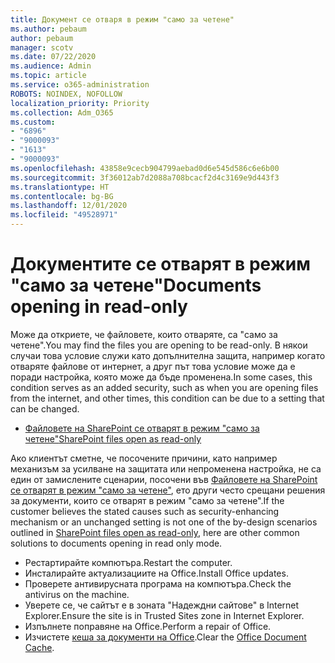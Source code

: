 ```yaml
---
title: Документ се отваря в режим "само за четене"
ms.author: pebaum
author: pebaum
manager: scotv
ms.date: 07/22/2020
ms.audience: Admin
ms.topic: article
ms.service: o365-administration
ROBOTS: NOINDEX, NOFOLLOW
localization_priority: Priority
ms.collection: Adm_O365
ms.custom:
- "6896"
- "9000093"
- "1613"
- "9000093"
ms.openlocfilehash: 43858e9cecb904799aebad0d6e545d586c6e6b00
ms.sourcegitcommit: 3f36012ab7d2088a708bcacf2d4c3169e9d443f3
ms.translationtype: HT
ms.contentlocale: bg-BG
ms.lasthandoff: 12/01/2020
ms.locfileid: "49528971"
---
```

# <a name="documents-opening-in-read-only"></a><span data-ttu-id="d6d54-102">Документите се отварят в режим "само за четене"</span><span class="sxs-lookup"><span data-stu-id="d6d54-102">Documents opening in read-only</span></span>

<span data-ttu-id="d6d54-103">Може да откриете, че файловете, които отваряте, са "само за четене".</span><span class="sxs-lookup"><span data-stu-id="d6d54-103">You may find the files you are opening to be read-only.</span></span> <span data-ttu-id="d6d54-104">В някои случаи това условие служи като допълнителна защита, например когато отваряте файлове от интернет, а друг път това условие може да е поради настройка, която може да бъде променена.</span><span class="sxs-lookup"><span data-stu-id="d6d54-104">In some cases, this condition serves as an added security, such as when you are opening files from the internet, and other times, this condition can be due to a setting that can be changed.</span></span>

- [<span data-ttu-id="d6d54-105">Файловете на SharePoint се отварят в режим "само за четене"</span><span class="sxs-lookup"><span data-stu-id="d6d54-105">SharePoint files open as read-only</span></span>](https://docs.microsoft.com/sharepoint/troubleshoot/lists-and-libraries/files-open-as-read-only-and-cannot-check-in-or-out)

<span data-ttu-id="d6d54-106">Ако клиентът сметне, че посочените причини, като например механизъм за усилване на защитата или непроменена настройка, не са един от замислените сценарии, посочени във [Файловете на SharePoint се отварят в режим "само за четене"](https://docs.microsoft.com/sharepoint/troubleshoot/lists-and-libraries/files-open-as-read-only-and-cannot-check-in-or-out), ето други често срещани решения за документи, които се отварят в режим "само за четене".</span><span class="sxs-lookup"><span data-stu-id="d6d54-106">If the customer believes the stated causes such as security-enhancing mechanism or an unchanged setting is not one of the by-design scenarios outlined in [SharePoint files open as read-only](https://docs.microsoft.com/sharepoint/troubleshoot/lists-and-libraries/files-open-as-read-only-and-cannot-check-in-or-out), here are other common solutions to documents opening in read only mode.</span></span>

- <span data-ttu-id="d6d54-107">Рестартирайте компютъра.</span><span class="sxs-lookup"><span data-stu-id="d6d54-107">Restart the computer.</span></span>
- <span data-ttu-id="d6d54-108">Инсталирайте актуализациите на Office.</span><span class="sxs-lookup"><span data-stu-id="d6d54-108">Install Office updates.</span></span>
- <span data-ttu-id="d6d54-109">Проверете антивирусната програма на компютъра.</span><span class="sxs-lookup"><span data-stu-id="d6d54-109">Check the antivirus on the machine.</span></span>
- <span data-ttu-id="d6d54-110">Уверете се, че сайтът е в зоната "Надеждни сайтове" в Internet Explorer.</span><span class="sxs-lookup"><span data-stu-id="d6d54-110">Ensure the site is in Trusted Sites zone in Internet Explorer.</span></span>
- <span data-ttu-id="d6d54-111">Изпълнете поправяне на Office.</span><span class="sxs-lookup"><span data-stu-id="d6d54-111">Perform a repair of Office.</span></span>
- <span data-ttu-id="d6d54-112">Изчистете [кеша за документи на Office](https://support.microsoft.com/office/delete-your-office-document-cache-b1d3765e-d71b-4bb8-99ca-acd22c42995d?ui=en-us&rs=en-us&ad=us).</span><span class="sxs-lookup"><span data-stu-id="d6d54-112">Clear the [Office Document Cache](https://support.microsoft.com/office/delete-your-office-document-cache-b1d3765e-d71b-4bb8-99ca-acd22c42995d?ui=en-us&rs=en-us&ad=us).</span></span>

